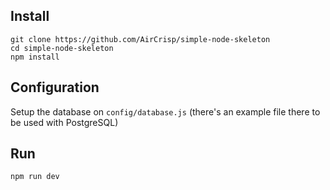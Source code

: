 ## Install

```
git clone https://github.com/AirCrisp/simple-node-skeleton
cd simple-node-skeleton
npm install
```

## Configuration

Setup the database on `config/database.js` (there's an example file there to be used with PostgreSQL)

## Run

```
npm run dev
```
